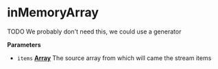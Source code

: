 # inMemoryArray

TODO We probably don't need this, we could use a generator

**Parameters**

-   `items` **[Array](https://developer.mozilla.org/en-US/docs/Web/JavaScript/Reference/Global_Objects/Array)** The source array from which will came the stream items
